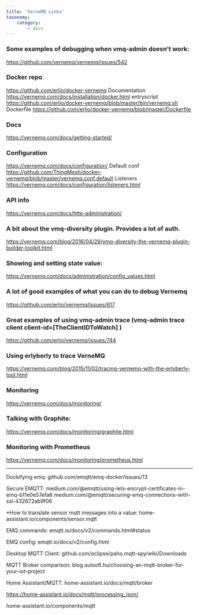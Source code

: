 ```yaml
---
title: 'VerneMQ Links'
taxonomy:
    category:
        - docs
---
```


### Some examples of debugging when vmq-admin doesn't work:
https://github.com/vernemq/vernemq/issues/542

### Docker repo
https://github.com/erlio/docker-vernemq
Documentation https://vernemq.com/docs/installation/docker.html
entryscript https://github.com/erlio/docker-vernemq/blob/master/bin/vernemq.sh
Dockerfile https://github.com/erlio/docker-vernemq/blob/master/Dockerfile

### Docs
https://vernemq.com/docs/getting-started/

### Configuration
https://vernemq.com/docs/configuration/
Default conf https://github.com/ThingMesh/docker-vernemq/blob/master/vernemq.conf.default
Listeners https://vernemq.com/docs/configuration/listeners.html

### API info
https://vernemq.com/docs/http-administration/

### A bit about the vmq-diversity plugin. Provides a lot of auth.
https://vernemq.com/blog/2016/04/29/vmq-diversity-the-vernemq-plugin-builder-toolkit.html

### Showing and setting state value:
https://vernemq.com/docs/administration/config_values.html


### A lot of good examples of what you can do to debug Vernemq
https://github.com/erlio/vernemq/issues/617

### Great examples of using vmq-admin trace (vmq-admin trace client client-id=[TheClientIDToWatch] )
https://github.com/erlio/vernemq/issues/744

### Using erlyberly to trace VerneMQ
https://vernemq.com/blog/2015/11/02/tracing-vernemq-with-the-erlyberly-tool.html

### Monitoring 
https://vernemq.com/docs/monitoring/

### Talking with Graphite:
https://vernemq.com/docs/monitoring/graphite.html

### Monitoring with Prometheus
https://vernemq.com/docs/monitoring/prometheus.html



---



Dockifying emq:
github.com/emqtt/emq-docker/issues/13

Secure EMQTT:
medium.com/@emqtt/using-lets-encrypt-certificates-in-emq-b11e0e57efa6
medium.com/@emqtt/securing-emq-connections-with-ssl-432672ab9f06

*How to translate sensor mqtt messages into a value:
home-assistant.io/components/sensor.mqtt

EMQ commands:
emqtt.io/docs/v2/commands.html#status

EMQ config:
emqtt.io/docs/v2/config.html

Desktop MQTT Client:
github.com/eclipse/paho.mqtt-spy/wiki/Downloads

MQTT Broker comparison:
blog.autsoft.hu/choosing-an-mqtt-broker-for-your-iot-project

Home Assistant/MQTT:
home-assistant.io/docs/mqtt/broker

https://home-assistant.io/docs/mqtt/processing_json/

home-assistant.io/components/mqtt